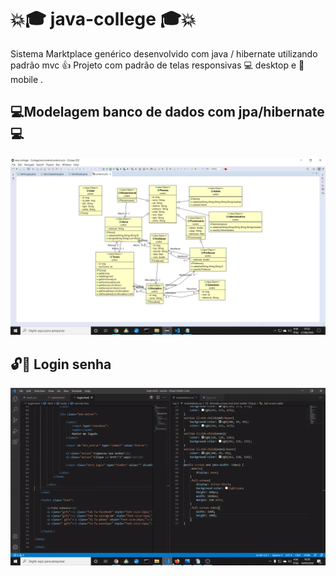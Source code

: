 # :collision::mortar_board: java-college :mortar_board::collision:

Sistema Marktplace genérico desenvolvido com java / hibernate utilizando padrão mvc :+1:
  Projeto com padrão de telas responsivas :computer: desktop e :iphone: mobile .

## :computer:Modelagem banco de dados com jpa/hibernate:computer:

![](https://github.com/DanielSBaumann/java-college/blob/master/WebContent/img/db.png)

## :unlock::key: Login senha

![](https://github.com/DanielSBaumann/java-college/blob/master/WebContent/img/homework.gif)
